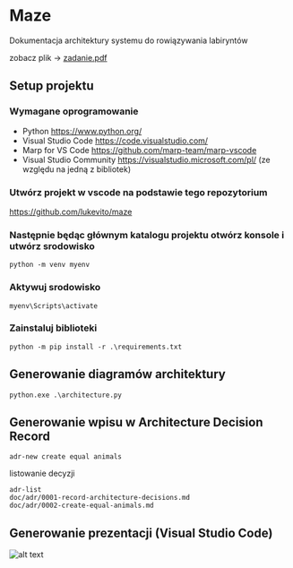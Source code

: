 # Maze
Dokumentacja architektury systemu do rowiązywania labiryntów

zobacz plik -> [zadanie.pdf](doc/presentations/export/zadanie.pdf)

## Setup projektu

### Wymagane oprogramowanie

* Python <https://www.python.org/>
* Visual Studio Code <https://code.visualstudio.com/>
* Marp for VS Code <https://github.com/marp-team/marp-vscode>
* Visual Studio Community <https://visualstudio.microsoft.com/pl/> (ze względu na jedną z bibliotek)

### Utwórz projekt w vscode na podstawie tego repozytorium
<https://github.com/lukevito/maze>

### Następnie będąc głównym katalogu projektu otwórz konsole i utwórz srodowisko

```
python -m venv myenv
```

### Aktywuj srodowisko

```
myenv\Scripts\activate
```

### Zainstaluj biblioteki

```
python -m pip install -r .\requirements.txt
```

## Generowanie diagramów architektury

```
python.exe .\architecture.py
```

## Generowanie wpisu w Architecture Decision Record

```
adr-new create equal animals
```

listowanie decyzji

```
adr-list
doc/adr/0001-record-architecture-decisions.md
doc/adr/0002-create-equal-animals.md
```


## Generowanie prezentacji (Visual Studio Code)
![alt text](diagrams/images/export.gif) 